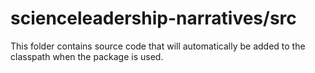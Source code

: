 # scienceleadership-narratives/src

This folder contains source code that will automatically be added to the classpath when
the package is used.
